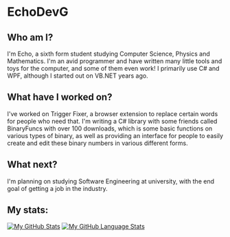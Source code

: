 # EchoDevG

## Who am I?

I'm Echo, a sixth form student studying Computer Science, Physics and Mathematics. I'm an avid programmer and have written many little tools and toys for the computer, and some of them even work! I primarily use C# and WPF, although I started out on VB.NET years ago.

## What have I worked on?

I've worked on Trigger Fixer, a browser extension to replace certain words for people who need that. I'm writing a C# library with some friends called BinaryFuncs with over 100 downloads, which is some basic functions on various types of binary, as well as providing an interface for people to easily create and edit these binary numbers in various different forms.

## What next?

I'm planning on studying Software Engineering at university, with the end goal of getting a job in the industry.

## My stats:

[![My GitHub Stats](https://github-readme-stats.vercel.app/api/?username=jasongaylord&count_private=true&theme=tokyonight&showicons=true)]()
[![My GitHub Language Stats](https://github-readme-stats.vercel.app/api/top-langs/?username=jasongaylord&langs_count=5&theme=tokyonight)]()
